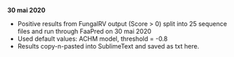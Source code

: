 **30 mai 2020**
* Positive results from FungalRV output (Score > 0) split into 25 sequence files and run through FaaPred on 30 mai 2020
* Used default values: ACHM model, threshold = -0.8
* Results copy-n-pasted into SublimeText and saved as txt here.
